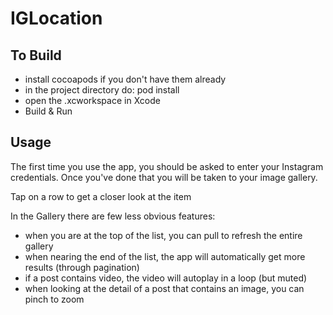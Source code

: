 # IGLocation

## To Build

- install cocoapods if you don't have them already
- in the project directory do: pod install
- open the .xcworkspace in Xcode
- Build & Run

## Usage

The first time you use the app, you should be asked to enter your Instagram credentials.
Once you've done that you will be taken to your image gallery.

Tap on a row to get a closer look at the item

In the Gallery there are few less obvious features:

- when you are at the top of the list, you can pull to refresh the entire gallery
- when nearing the end of the list, the app will automatically get more results (through pagination)
- if a post contains video, the video will autoplay in a loop (but muted)
- when looking at the detail of a post that contains an image, you can pinch to zoom
